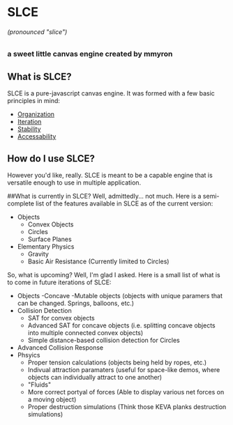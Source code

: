 # SLCE
###### (pronounced "slice")
### a **s**weet **l**ittle **c**anvas **e**ngine created by mmyron

## What is SLCE?
SLCE is a pure-javascript canvas engine. It was formed with a few basic principles in mind:
- [Organization](#organization)
- [Iteration](#iteration)
- [Stability](#stability)
- [Accessability](#accessability)



## How do I use SLCE?
However you'd like, really. SLCE is meant to be a capable engine that is versatile enough to use in multiple application.

##What is currently in SLCE?
Well, admittedly... not much. Here is a semi-complete list of the features available in SLCE as of the current version:
- Objects
  - Convex Objects
  - Circles
  - Surface Planes
- Elementary Physics
  - Gravity
  - Basic Air Resistance (Currently limited to Circles)

So, what is upcoming? Well, I'm glad I asked.
Here is a small list of what is to come in future iterations of SLCE:
- Objects
  -Concave
  -Mutable objects (objects with unique paramers that can be changed. Springs, balloons, etc.)
- Collision Detection
  - SAT for convex objects
  - Advanced SAT for concave objects (i.e. splitting concave objects into multiple connected convex objects)
  - Simple distance-based collision detection for Circles
- Advanced Collision Response
- Phsyics
  - Proper tension calculations (objects being held by ropes, etc.)
  - Indivual attraction paramaters (useful for space-like demos, where objects can individually attract to one another)
  - "Fluids"
  - More correct portyal of forces (Able to display various net forces on a moving object)
  - Proper destruction simulations (Think those KEVA planks destruction simulations)